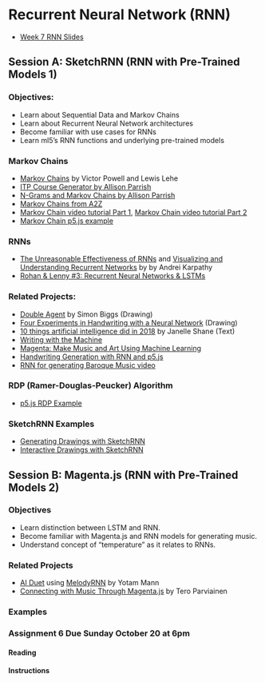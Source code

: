# Recurrent Neural Network (RNN)

* [Week 7 RNN Slides](https://docs.google.com/presentation/d/1HcGPiK7ECr_yqdHtgDKeGKqrQAGnQp-Ve0-e4m9_E08/edit?usp=sharing)

## Session A:  SketchRNN (RNN with Pre-Trained Models 1)

### Objectives:
* Learn about Sequential Data and Markov Chains
* Learn about Recurrent Neural Network architectures
* Become familiar with use cases for RNNs
* Learn ml5’s RNN functions and underlying pre-trained models

### Markov Chains
* [Markov Chains](http://setosa.io/blog/2014/07/26/markov-chains/) by Victor Powell and Lewis Lehe
* [ITP Course Generator by Allison Parrish](http://static.decontextualize.com/toys/next_semester)
* [N-Grams and Markov Chains by Allison Parrish](http://www.decontextualize.com/teaching/rwet/n-grams-and-markov-chains/)
* [Markov Chains from A2Z](https://shiffman.net/a2z/markov/)
* [Markov Chain video tutorial Part 1](https://youtu.be/eGFJ8vugIWA), [Markov Chain video tutorial Part 2](https://www.youtube.com/watch?v=9r8CmofnbAQ)
* [Markov Chain p5.js example](https://editor.p5js.org/codingtrain/sketches/AAgqWiJAW)

### RNNs
* [The Unreasonable Effectiveness of RNNs](http://karpathy.github.io/2015/05/21/rnn-effectiveness/) and [Visualizing and Understanding Recurrent Networks](https://skillsmatter.com/skillscasts/6611-visualizing-and-understanding-recurrent-networks) by by Andrei Karpathy
* [Rohan & Lenny #3: Recurrent Neural Networks & LSTMs](https://ayearofai.com/rohan-lenny-3-recurrent-neural-networks-10300100899b)

### Related Projects:
* [Double Agent](http://littlepig.org.uk/installations/doubleagent/index.htm) by Simon Biggs (Drawing)
* [Four Experiments in Handwriting with a Neural Network](https://distill.pub/2016/handwriting/) (Drawing)
* [10 things artificial intelligence did in 2018](http://aiweirdness.com/post/181621835642/10-things-artificial-intelligence-did-in-2018) by Janelle Shane (Text)
* [Writing with the Machine](https://www.robinsloan.com/notes/writing-with-the-machine/)
* [Magenta: Make Music and Art Using Machine Learning](https://magenta.tensorflow.org/)
* [Handwriting Generation with RNN and p5.js](http://blog.otoro.net/2017/01/01/recurrent-neural-network-artist/)
* [RNN for generating Baroque Music video](https://www.youtube.com/watch?v=SacogDL_4JU)

### RDP (Ramer-Douglas-Peucker) Algorithm
* [p5.js RDP Example](https://editor.p5js.org/codingtrain/sketches/SQjSugKn6)

### SketchRNN Examples
* [Generating Drawings with SketchRNN](https://editor.p5js.org/ml5/sketches/vSQRE1Sl7F_)
* [Interactive Drawings with SketchRNN](https://editor.p5js.org/ml5/sketches/uk4JsSRQgIY)

## Session B: Magenta.js (RNN with Pre-Trained Models 2)

### Objectives
* Learn distinction between LSTM and RNN.
* Become familiar with Magenta.js and RNN models for generating music.
* Understand concept of “temperature” as it relates to RNNs.

### Related Projects
* [AI Duet](https://experiments.withgoogle.com/ai/ai-duet/view/) using [MelodyRNN](https://github.com/tensorflow/magenta/tree/master/magenta/models/melody_rnn) by Yotam Mann
* [Connecting with Music Through Magenta.js](https://magenta.tensorflow.org/blog/2018/05/03/connecting-with-magenta-js/) by Tero Parviainen

### Examples

### Assignment 6 Due Sunday October 20 at 6pm

#### Reading

#### Instructions
